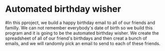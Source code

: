 # Automated birthday wisher
#In this pproject, we build a happy birthday email to all of our friends and familly. We can not remember everybody's date of birth so we build this program and it is going to be the automated birthday wisher. We create the spreadsheet of all of our friend's birthdays and then creat a bunch of emails, and we will randomly pick an email to send to each of these friends.
